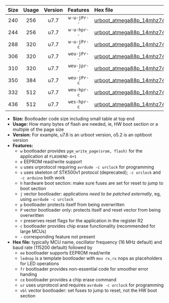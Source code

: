 |Size|Usage|Version|Features|Hex file|
|:-:|:-:|:-:|:-:|:--|
|240|256|u7.7|`w-u-jPr--`|[urboot_atmega88p_14mhz7456_460800bps_lednop_ur_vbl.hex](https://raw.githubusercontent.com/stefanrueger/urboot.hex/main/mcus/atmega88p/fcpu_14mhz7456/460800_bps/urboot_atmega88p_14mhz7456_460800bps_lednop_ur_vbl.hex)|
|244|256|u7.7|`w-u-hpr--`|[urboot_atmega88p_14mhz7456_460800bps_lednop_fr_ur.hex](https://raw.githubusercontent.com/stefanrueger/urboot.hex/main/mcus/atmega88p/fcpu_14mhz7456/460800_bps/urboot_atmega88p_14mhz7456_460800bps_lednop_fr_ur.hex)|
|288|320|u7.7|`w-u-jPr-c`|[urboot_atmega88p_14mhz7456_460800bps_lednop_fr_ce_ur_vbl.hex](https://raw.githubusercontent.com/stefanrueger/urboot.hex/main/mcus/atmega88p/fcpu_14mhz7456/460800_bps/urboot_atmega88p_14mhz7456_460800bps_lednop_fr_ce_ur_vbl.hex)|
|306|320|u7.7|`weu-jPr--`|[urboot_atmega88p_14mhz7456_460800bps_ee_lednop_ur_vbl.hex](https://raw.githubusercontent.com/stefanrueger/urboot.hex/main/mcus/atmega88p/fcpu_14mhz7456/460800_bps/urboot_atmega88p_14mhz7456_460800bps_ee_lednop_ur_vbl.hex)|
|310|320|u7.7|`weu-jpr--`|[urboot_atmega88p_14mhz7456_460800bps_ee_lednop_fr_ur_vbl.hex](https://raw.githubusercontent.com/stefanrueger/urboot.hex/main/mcus/atmega88p/fcpu_14mhz7456/460800_bps/urboot_atmega88p_14mhz7456_460800bps_ee_lednop_fr_ur_vbl.hex)|
|350|384|u7.7|`weu-jPr-c`|[urboot_atmega88p_14mhz7456_460800bps_ee_lednop_fr_ce_ur_vbl.hex](https://raw.githubusercontent.com/stefanrueger/urboot.hex/main/mcus/atmega88p/fcpu_14mhz7456/460800_bps/urboot_atmega88p_14mhz7456_460800bps_ee_lednop_fr_ce_ur_vbl.hex)|
|332|512|u7.7|`weu-hpr-c`|[urboot_atmega88p_14mhz7456_460800bps_ee_lednop_fr_ce_ur.hex](https://raw.githubusercontent.com/stefanrueger/urboot.hex/main/mcus/atmega88p/fcpu_14mhz7456/460800_bps/urboot_atmega88p_14mhz7456_460800bps_ee_lednop_fr_ce_ur.hex)|
|436|512|u7.7|`wes-hpr-c`|[urboot_atmega88p_14mhz7456_460800bps_ee_lednop_fr_ce.hex](https://raw.githubusercontent.com/stefanrueger/urboot.hex/main/mcus/atmega88p/fcpu_14mhz7456/460800_bps/urboot_atmega88p_14mhz7456_460800bps_ee_lednop_fr_ce.hex)|

- **Size:** Bootloader code size including small table at top end
- **Usage:** How many bytes of flash are needed, ie, HW boot section or a multiple of the page size
- **Version:** For example, u7.6 is an urboot version, o5.2 is an optiboot version
- **Features:**
  + `w` bootloader provides `pgm_write_page(sram, flash)` for the application at `FLASHEND-4+1`
  + `e` EEPROM read/write support
  + `u` uses urprotocol requiring `avrdude -c urclock` for programming
  + `s` uses skeleton of STK500v1 protocol (deprecated); `-c urclock` and `-c arduino` both work
  + `h` hardware boot section: make sure fuses are set for reset to jump to boot section
  + `j` vector bootloader: applications *need to be patched externally*, eg, using `avrdude -c urclock`
  + `p` bootloader protects itself from being overwritten
  + `P` vector bootloader only: protects itself and reset vector from being overwritten
  + `r` preserves reset flags for the application in the register R2
  + `c` bootloader provides chip erase functionality (recommended for large MCUs)
  + `-` corresponding feature not present
- **Hex file:** typically MCU name, oscillator frequency (16 MHz default) and baud rate (115200 default) followed by
  + `ee` bootloader supports EEPROM read/write
  + `lednop` is a template bootloader with `mov rx,rx` nops as placeholders for LED operations
  + `fr` bootloader provides non-essential code for smoother error handing
  + `ce` bootloader provides a chip erase command
  + `ur` uses urprotocol and requires `avrdude -c urclock` for programming
  + `vbl` vector bootloader: set fuses to jump to reset, not the HW boot section
